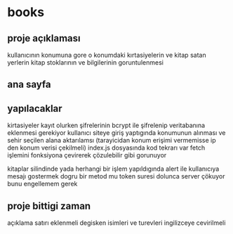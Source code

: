 # books
## proje açıklaması
kullanıcının konumuna gore o konumdaki kırtasiyelerin ve kitap satan yerlerin kitap stoklarının ve bilgilerinin goruntulenmesi

## ana sayfa

## yapılacaklar
kirtasiyeler kayıt olurken şifrelerinin bcrypt ile şifrelenip veritabanına eklenmesi gerekiyor
kullanıcı siteye giriş yaptıgında konumunun alınması ve sehir seçilen alana aktarılamsı (tarayicidan konum erişimi vermemisse ip den konum verisi çekilmeli)
index.js dosyasında kod tekrarı var fetch işlemini fonksiyona çevirerek çözulebilir gibi gorunuyor


kitaplar silindinde yada herhangi bir işlem yapıldıgında alert ile kullanıcıya mesajı gostermek dogru bir metod mu
token suresi dolunca server çökuyor bunu engellemem gerek



## proje bittigi zaman
açıklama satırı eklenmeli
degisken isimleri ve turevleri ingilizceye cevirilmeli




